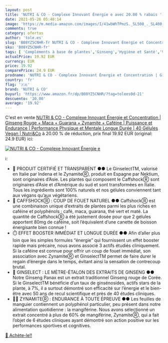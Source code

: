 ```yaml
---
layout: post
title: 'NUTRI & CO - Complexe Innovant Énergie e avec 20.00 % rabais '
date: 2021-05-26 05:48:14
image: 'https://m.media-amazon.com/images/I/41wbWhTPmzS._SL500_._SL400_.jpg'
comments: true
category: ofertas
author: 'tole.es'
slug: 'B08YZ5CNHR-fr NUTRI & CO - Complexe Innovant Énergie et Concentration |...'
sku: 'B08YZ5CNHR-fr'
tags: [ 'Compléments à base de plantes','Ginseng','Hygiène et Santé','Vitamines, minéraux et compléments','nutri & co', ]
actualPrice: 19.92 EUR
currency: EUR
price: 19.92
comparePrice: 24.9 EUR
prodname: 'NUTRI & CO - Complexe Innovant Énergie et Concentration | Ginseng Rouge + Maca + Guarana + Zynamite + Caféine | Puissance et Endurance | Performance Physique et Mentale Longue Durée | 40 Gélules Vegan | Nutri&Co'
country: 'fr'
flag: '🇫🇷'
brand: 'NUTRI & CO'
buyurl: 'https://www.amazon.fr/dp/B08YZ5CNHR/?tag=tolees0d-21'
descuento: '20.00'
average: '19.92'
---
```


C'est en vente [NUTRI & CO - Complexe Innovant Énergie et Concentration | Ginseng Rouge + Maca + Guarana + Zynamite + Caféine | Puissance et Endurance | Performance Physique et Mentale Longue Durée | 40 Gélules Vegan | Nutri&Co](https://www.amazon.fr/dp/B08YZ5CNHR/?tag=tolees0d-21)  à  20.00 % de réduction, prix final  19.92 EUR (original: 24.9 EUR) ici:

[![NUTRI & CO - Complexe Innovant Énergie e](https://m.media-amazon.com/images/I/41wbWhTPmzS._SL500_._SL400_.jpg)](https://www.amazon.fr/dp/B08YZ5CNHR/?tag=tolees0d-21)

ℹ️:

- 🔎 PRODUIT CERTIFIÉ ET TRANSPARENT ●● Le GinselectTM, valorisé en Italie par Indena et le ZynamiteⓇ, produit en Espagne par Nektium, sont originaires d’Asie. Les plantes qui composent le CaffshockⓇ sont originaires d’Asie et d’Amérique du sud et sont transformées en Italie. Tous les ingrédients sont 100% naturels et nos gélules conviennent tant aux végans qu’aux végétariens.
- 🤪 CAFFSHOCKⓇ : COUP DE FOUET NATUREL ●● CaffshockⓇ est une combinaison unique d’extraits de plantes parmi les plus riches en caféine et polyphénols : café, maca, guarana, thé vert et maté. La quantité de CaffshockⓇ a été justement dosée pour que 2 gélules apportent 80mg de caféine, soit l’équivalent d’une canette de boisson énergisante bien connue !
- ⏱️ EFFET BOOSTER IMMÉDIAT ET LONGUE DURÉE ●● Afin d’aller plus loin que les simples formules “énergie” qui fournissent un effet booster rapide mais précaire, nous avons associé 3 actifs étudiés cliniquement. Si la caféine est connue pour offrir un coup de fouet immédiat, son association avec ZynamiteⓇ et GinselectTM permet de faire durer le regain d’énergie dans le temps, évitant ainsi la sensation de contrecoup brutal.
- 💪 GINSELECT : LE MÈTRE-ÉTALON DES EXTRAITS DE GINSENG ●● Notre Ginseng Panax est un extrait traditionnel Ginseng rouge de Corée. Si le GinselectTM bénéficie d’un taux de ginsénosides, actifs stars de la plante, à 7%, il a surtout démontré son efficacité sur l’énergie et le bien-être avec 50 ans de recul scientifique et près de 40 études cliniques.
- 🏃‍♂️ ZYNAMITEⓇ : ENDURANCE À TOUTE ÉPREUVE ●● Les feuilles de manguier contiennent un polyphénol particulier, peu présent dans notre alimentation quotidienne : la mangiférine. Nous avons sélectionné un extrait concentré à plus de 60% de mangiférine, ZynamiteⓇ, qui a fait l’objet de 6 études cliniques ayant démontré son action positive sur les performances sportives et cognitives.

[🛒 Achète-le!!](https://www.amazon.fr/dp/B08YZ5CNHR/?tag=tolees0d-21)
